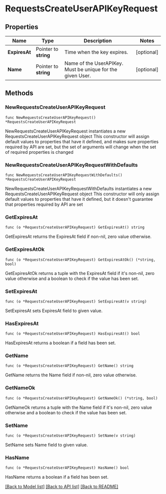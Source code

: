 # RequestsCreateUserAPIKeyRequest

## Properties

Name | Type | Description | Notes
------------ | ------------- | ------------- | -------------
**ExpiresAt** | Pointer to **string** | Time when the key expires. | [optional] 
**Name** | Pointer to **string** | Name of the UserAPIKey. Must be unique for the given User. | [optional] 

## Methods

### NewRequestsCreateUserAPIKeyRequest

`func NewRequestsCreateUserAPIKeyRequest() *RequestsCreateUserAPIKeyRequest`

NewRequestsCreateUserAPIKeyRequest instantiates a new RequestsCreateUserAPIKeyRequest object
This constructor will assign default values to properties that have it defined,
and makes sure properties required by API are set, but the set of arguments
will change when the set of required properties is changed

### NewRequestsCreateUserAPIKeyRequestWithDefaults

`func NewRequestsCreateUserAPIKeyRequestWithDefaults() *RequestsCreateUserAPIKeyRequest`

NewRequestsCreateUserAPIKeyRequestWithDefaults instantiates a new RequestsCreateUserAPIKeyRequest object
This constructor will only assign default values to properties that have it defined,
but it doesn't guarantee that properties required by API are set

### GetExpiresAt

`func (o *RequestsCreateUserAPIKeyRequest) GetExpiresAt() string`

GetExpiresAt returns the ExpiresAt field if non-nil, zero value otherwise.

### GetExpiresAtOk

`func (o *RequestsCreateUserAPIKeyRequest) GetExpiresAtOk() (*string, bool)`

GetExpiresAtOk returns a tuple with the ExpiresAt field if it's non-nil, zero value otherwise
and a boolean to check if the value has been set.

### SetExpiresAt

`func (o *RequestsCreateUserAPIKeyRequest) SetExpiresAt(v string)`

SetExpiresAt sets ExpiresAt field to given value.

### HasExpiresAt

`func (o *RequestsCreateUserAPIKeyRequest) HasExpiresAt() bool`

HasExpiresAt returns a boolean if a field has been set.

### GetName

`func (o *RequestsCreateUserAPIKeyRequest) GetName() string`

GetName returns the Name field if non-nil, zero value otherwise.

### GetNameOk

`func (o *RequestsCreateUserAPIKeyRequest) GetNameOk() (*string, bool)`

GetNameOk returns a tuple with the Name field if it's non-nil, zero value otherwise
and a boolean to check if the value has been set.

### SetName

`func (o *RequestsCreateUserAPIKeyRequest) SetName(v string)`

SetName sets Name field to given value.

### HasName

`func (o *RequestsCreateUserAPIKeyRequest) HasName() bool`

HasName returns a boolean if a field has been set.


[[Back to Model list]](../README.md#documentation-for-models) [[Back to API list]](../README.md#documentation-for-api-endpoints) [[Back to README]](../README.md)


